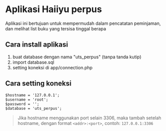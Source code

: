 # Aplikasi Haiiyu perpus
Aplikasi ini bertujuan untuk mempermudah dalam pencatatan peminjaman, dan melihat list buku yang tersisa tinggal berapa

## Cara install aplikasi
1. buat database dengan nama "uts_perpus" (tanpa tanda kutip)
2. import database.sql
3. setting koneksi di app/connection.php

## Cara setting koneksi
```
$hostname = '127.0.0.1';
$username = 'root';
$password = '';
$database = 'uts_perpus';
```
> Jika hostname menggunakan port selain 3306, maka tambah setelah hostname, dengan format `<addr>:<port>`, contoh: `127.0.0.1:3306`
